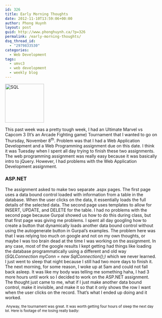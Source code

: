 ```yaml
---
id: 326
title: Early Morning Thoughts
date: 2012-11-10T13:59:06+00:00
author: Phong Huynh
layout: post
guid: http://www.phonghuynh.ca/?p=326
permalink: /early-morning-thoughts/
dsq_thread_id:
  - "2979833530"
categories:
  - Web Development
tags:
  - umvc3
  - web development
  - weekly blog
---
```

[<img class="size-full wp-image-421 aligncenter" title="SQL" src="/wp-content/uploads/2012/11/Sql_database_shortcut_icon_.png" alt="SQL" width="128" height="128" />](/wp-content/uploads/2012/11/Sql_database_shortcut_icon_.png)

This past week was a pretty tough week, I had an Ultimate Marvel vs Capcom 3 (It’s an Arcade Fighting game) Tournament that I wanted to go on Thursday, November 8<sup>th</sup>. Problem was that I had a Web Application Development and a Web Programming assignment due on this date. I think it was Tuesday when I spent all day trying to finish these two assignments. The web programming assignment was really easy because it was basically intro to jQuery. However, I had problems with the Web Application Development assignment.

### ASP.NET

The assignment asked to make two separate .aspx pages. The first page uses a data bound control loaded with information from a table in the database. When the user clicks on the data, it essentially loads the full details of the selected data. The second page uses templates to allow for INSERT, UPDATE, and DELETE for the table. I had no problems with the second page because Gurpal showed us how to do this during class, but that first page was giving me problems. I spent all day googling how to create a button that dynamically loads another data bound control without using the autogenerate button in Gurpal&#8217;s examples. The problem here was that I was relying too much on google and not on my own thoughts, or maybe I was too brain dead at the time I was working on the assignment. In any case, most of the google results I kept getting had things like loading the database programmatically using a different and old way (_SQLConnection myConn = new SqlConnection();)_ which we never learned. I just went to sleep that night because I still had two more days to finish it. The next morning, for some reason, I woke up at 5am and could not fall back asleep. It was like my body was telling me something haha, I had 3 more hours until work so I decided to work on the ASP.NET assignment. The thought just came to me, what if I just make another data bound control, make it invisible, and make it so that it only shows the row I want when the user clicks on the record. That’s what I ended up doing and it worked.

<sup> Anyway, the tournament was great. It was worth getting four hours of sleep the next day lol. Here is footage of me losing really badly: </sup>